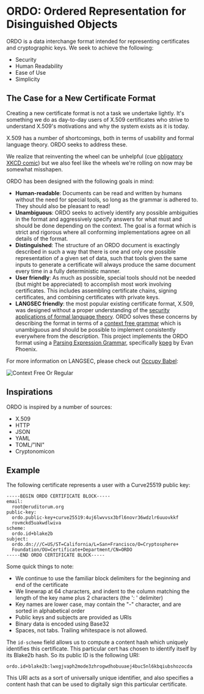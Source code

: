 # ORDO: Ordered Representation for Disinguished Objects

ORDO is a data interchange format intended for representing certificates and
cryptographic keys. We seek to achieve the following:

* Security
* Human Readability
* Ease of Use
* Simplicity

## The Case for a New Certificate Format

Creating a new certificate format is not a task we undertake lightly. It's
something we do as day-to-day users of X.509 certificates who strive to
understand X.509's motivations and why the system exists as it is today.

X.509 has a number of shortcomings, both in terms of usability and formal
language theory. ORDO seeks to address these.

We realize that reinventing the wheel can be unhelpful (cue [obligatory XKCD
comic][standards-comic]) but we also feel like the wheels we're rolling on now
may be somewhat misshapen.

ORDO has been designed with the following goals in mind:

* **Human-readable**: Documents can be read and written by humans without
  the need for special tools, so long as the grammar is adhered to. They should
  also be pleasant to read!
* **Unambiguous**: ORDO seeks to actively identify any possible ambiguities in
  the format and aggressively specify answers for what must and should be done
  depending on the context. The goal is a format which is strict and rigorous
  where all conforming implementations agree on all details of the format.
* **Distinguished**: The structure of an ORDO document is exactingly described
  in such a way that there is one and only one possible representation of
  a given set of data, such that tools given the same inputs to generate a
  certificate will always produce the same document every time in a fully
  deterministic manner.
* **User friendly**: As much as possible, special tools should not be needed
  (but might be appreciated) to accomplish most work involving certificates.
  This includes assembling certificate chains, signing certificates, and
  combining certificates with private keys.
* **LANGSEC friendly**: the most popular existing certificate format, X.509,
  was designed without a proper understanding of the [security applications
  of formal language theory][langsec]. ORDO solves these concerns by describing
  the format in terms of a [context free grammar][cfg] which is unambiguous and
  should be possible to implement consistently everywhere from the description.
  This project implements the ORDO format using a [Parsing Expression
  Grammar][peg], specifically [kpeg][kpeg] by Evan Phoenix.

For more information on LANGSEC, please check out [Occupy Babel][occupy]:

![Context Free Or Regular](http://www.cs.dartmouth.edu/~sergey/langsec/occupy/WeirdMachines.jpg)

[standards-comic]: http://xkcd.com/927/
[langsec]: http://www.cs.dartmouth.edu/~sergey/langsec/
[cfg]: https://en.wikipedia.org/wiki/Context-free_grammar
[peg]: https://en.wikipedia.org/wiki/Parsing_expression_grammar
[kpeg]: https://github.com/evanphx/kpeg
[occupy]: http://www.cs.dartmouth.edu/~sergey/langsec/occupy/

## Inspirations

ORDO is inspired by a number of sources:

* X.509
* HTTP
* JSON
* YAML
* TOML/"INI"
* Cryptonomicon

## Example

The following certificate represents a user with a Curve25519 public key:

```
-----BEGIN ORDO CERTIFICATE BLOCK-----
email:
  root@eruditorum.org
public-key:
  ordo.public-key+curve25519:4uj6lwvvsx3bfl6novr36wdzlr6uuovkkf
  rovmckd5uakwdlwiva
scheme:
  ordo.id+blake2b
subject:
  ordo.dn:///C=US/ST=California/L=San+Francisco/O=Cryptosphere+
  Foundation/OU=Certificate+Department/CN=ORDO
-----END ORDO CERTIFICATE BLOCK-----
```

Some quick things to note:
* We continue to use the familiar block delimiters for the beginning
  and end of the certificate
* We linewrap at 64 characters, and indent to the column matching
  the length of the key name plus 2 characters (the ': ' delimiter)
* Key names are lower case, may contain the "-" character, and are
  sorted in alphabetical order
* Public keys and subjects are provided as URIs
* Binary data is encoded using Base32
* Spaces, not tabs. Trailing whitespace is not allowed.

The `id-scheme` field allows us to compute a content hash which
uniquely identifies this certificate. This particular cert has chosen
to identify itself by its Blake2b hash. So its public ID is the
following URI:

```
ordo.id+blake2b:lwxgjvaph2mode3zhrogwdhobuuaej4buc5nl6kbqiubshozocda
```

This URI acts as a sort of universally unique identifier, and also
specifies a content hash that can be used to digitally sign this
particular certificate.
